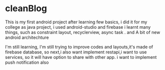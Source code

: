 # cleanBlog

This is my first android project after learning few basics, i did it for my college as java project,
i used android-studio and firebase
i learnt many things, such as constraint layout, recyclerview, async task . and A bit of new android architechture

I'm still learning, I'm still trying to improve codes and layouts,it's made of firebase database, so next,i also want implement restapi,i want to use services, so it will have option to share with other app. i want to implement push notification also
